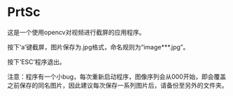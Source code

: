 # PrtSc

这是一个使用opencv对视频进行截屏的应用程序。

按下‘a’键截屏，图片保存为.jpg格式，命名规则为“image***.jpg”。

按下‘ESC’程序退出。

注意：程序有一个小bug，每次重新启动程序，图像序列会从000开始，即会覆盖之前保存的同名图片，因此建议每次保存一系列图片后，请备份至另外的文件夹。

